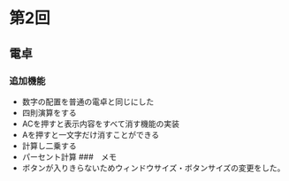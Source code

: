 # 第2回
## 電卓
### 追加機能
- 数字の配置を普通の電卓と同じにした
- 四則演算をする
- ACを押すと表示内容をすべて消す機能の実装
- Aを押すと一文字だけ消すことができる
- 計算し二乗する
- パーセント計算
###　メモ
- ボタンが入りきらないためウィンドウサイズ・ボタンサイズの変更をした。